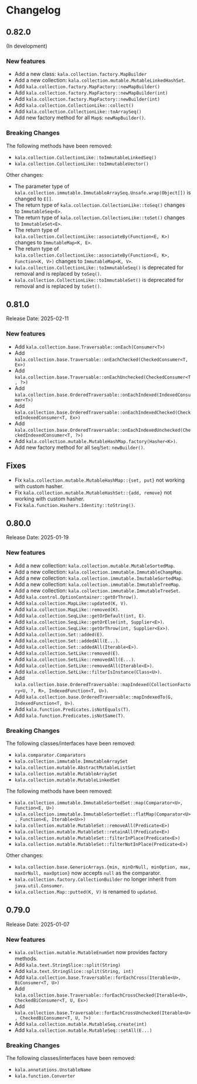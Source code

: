 # Changelog

## 0.82.0

(In development)

### New features

* Add a new class: `kala.collection.factory.MapBuilder`
* Add a new collection: `kala.collection.mutable.MutableLinkedHashSet`.
* Add `kala.collection.factory.MapFactory::newMapBuilder()`
* Add `kala.collection.factory.MapFactory::newMapBuilder(int)`
* Add `kala.collection.factory.MapFactory::newBuilder(int)`
* Add `kala.collection.CollectionLike::collect()`
* Add `kala.collection.CollectionLike::toArraySeq()`
* Add new factory method for all `Map`s: `newMapBuilder()`.

### Breaking Changes

The following methods have been removed:

* `kala.collection.CollectionLike::toImmutableLinkedSeq()`
* `kala.collection.CollectionLike::toImmutableVector()`

Other changes:

* The parameter type of `kala.collection.immutable.ImmutableArraySeq.Unsafe.wrap(Object[])` is changed to `E[]`.
* The return type of `kala.collection.CollectionLike::toSeq()` changes to `ImmutableSeq<E>`.
* The return type of `kala.collection.CollectionLike::toSet()` changes to `ImmutableSet<E>`.
* The return type of `kala.collection.CollectionLike::associateBy(Function<E, K>)` changes to `ImmutableMap<K, E>`.
* The return type of `kala.collection.CollectionLike::associateBy(Function<E, K>, Function<K, V>)` changes to `ImmutableMap<K, V>`.
* `kala.collection.CollectionLike::toImmutableSeq()` is deprecated for removal and is replaced by `toSeq()`.
* `kala.collection.CollectionLike::toImmutableSet()` is deprecated for removal and is replaced by `toSet()`.

## 0.81.0

Release Date: 2025-02-11

### New features

* Add `kala.collection.base.Traversable::onEach(Consumer<T>)`
* Add `kala.collection.base.Traversable::onEachChecked(CheckedConsumer<T, Ex>)`
* Add `kala.collection.base.Traversable::onEachUnchecked(CheckedConsumer<T, ?>)`
* Add `kala.collection.base.OrderedTraversable::onEachIndexed(IndexedConsumer<T>)`
* Add `kala.collection.base.OrderedTraversable::onEachIndexedChecked(CheckedIndexedConsumer<T, Ex>)`
* Add `kala.collection.base.OrderedTraversable::onEachIndexedUnchecked(CheckedIndexedConsumer<T, ?>)`
* Add `kala.collection.mutable.MutableHashMap.factory(Hasher<K>)`.
* Add new factory method for all `Seq`/`Set`: `newBuilder()`.

## Fixes

* Fix `kala.collection.mutable.MutableHashMap::{set, put}` not working with custom hasher.
* Fix `kala.collection.mutable.MutableHashSet::{add, remove}` not working with custom hasher.
* Fix `kala.function.Hashers.Identity::toString()`.

## 0.80.0

Release Date: 2025-01-19

### New features

* Add a new collection: `kala.collection.mutable.MutableSortedMap`.
* Add a new collection: `kala.collection.immutable.ImmutableChampMap`.
* Add a new collection: `kala.collection.immutable.ImutableSortedMap`.
* Add a new collection: `kala.collection.immutable.ImmutableTreeMap`.
* Add a new collection: `kala.collection.immutable.ImmutableTreeSet`.
* Add `kala.control.OptionContainer::getOrThrow()`.
* Add `kala.collection.MapLike::updated(K, V)`.
* Add `kala.collection.MapLike::removed(K)`.
* Add `kala.collection.SeqLike::getOrDefault(int, E)`.
* Add `kala.collection.SeqLike::getOrElse(int, Supplier<E>)`.
* Add `kala.collection.SeqLike::getOrThrow(int, Supplier<Ex>)`.
* Add `kala.collection.Set::added(E)`.
* Add `kala.collection.Set::addedAll(E...)`.
* Add `kala.collection.Set::addedAll(Iterable<E>)`.
* Add `kala.collection.SetLike::removed(E)`.
* Add `kala.collection.SetLike::removedAll(E...)`.
* Add `kala.collection.SetLike::removedAll(Iterable<E>)`.
* Add `kala.collection.SetLike::filterIsInstance(Class<U>)`.
* Add `kala.collection.base.OrderedTraversable::mapIndexed(CollectionFactory<U, ?, R>, IndexedFunction<T, U>)`.
* Add `kala.collection.base.OrderedTraversable::mapIndexedTo(G, IndexedFunction<T, U>)`.
* Add `kala.function.Predicates.isNotEquals(T)`.
* Add `kala.function.Predicates.isNotSame(T)`.

### Breaking Changes

The following classes/interfaces have been removed:

* `kala.comparator.Comparators`
* `kala.collection.immutable.ImmutableArraySet`
* `kala.collection.mutable.AbstractMutableListSet`
* `kala.collection.mutable.MutableArraySet`
* `kala.collection.mutable.MutableLinkedSet`

The following methods have been removed:

* `kala.collection.immutable.ImmutableSortedSet::map(Comparator<U>, Function<E, U>)`
* `kala.collection.immutable.ImmutableSortedSet::flatMap(Comparator<U>, Function<E, Iterable<U>>)`
* `kala.collection.mutable.MutableSet::removeAll(Predicate<E>)`
* `kala.collection.mutable.MutableSet::retainAll(Predicate<E>)`
* `kala.collection.mutable.MutableSet::filterInPlace(Predicate<E>)`
* `kala.collection.mutable.MutableSet::filterNotInPlace(Predicate<E>)`

Other changes:

* `kala.collection.base.GenericArrays.{min, minOrNull, minOption, max, maxOrNull, maxOption}` now accepts `null` as the comparator.
* `kala.collection.factory.CollectionBuilder` no longer inherit from `java.util.Consumer`.
* `kala.collection.Map::putted(K, V)`  is renamed to `updated`.

## 0.79.0

Release Date: 2025-01-07

### New features

* `kala.collection.mutable.MutableEnumSet` now provides factory methods.
* Add `kala.text.StringSlice::split(String)`
* Add `kala.text.StringSlice::split(String, int)`
* Add `kala.collection.base.Traversable::forEachCross(Iterable<U>, BiConsumer<T, U>)`
* Add `kala.collection.base.Traversable::forEachCrossChecked(Iterable<U>, CheckedBiConsumer<T, U, Ex>)`
* Add `kala.collection.base.Traversable::forEachCrossUnchecked(Iterable<U>, CheckedBiConsumer<T, U, ?>)`
* Add `kala.collection.mutable.MutableSeq.create(int)`
* Add `kala.collection.mutable.MutableSeq::setAll(E...)`

### Breaking Changes

The following classes/interfaces have been removed:

* `kala.annotations.UnstableName`
* `kala.function.Converter`
